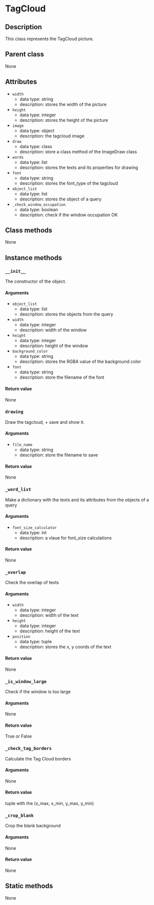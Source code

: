 # TagCloud

## Description
This class represents the TagCloud picture.

## Parent class
None

## Attributes

* ```width```
  * data type: string
  * description: stores the width of the picture
* ```height```
  * data type: integer
  * description: stores the height of the picture
* ```image```
   * data type: object
   * description: the tagcloud image
* ```draw```
   * data type: class
   * description: store a class method of the ImageDraw class
* ```words```
   * data type: list
   * description: stores the texts and its properties for drawing
* ```font```
   * data type: string
   * description: stores the font_type of the tagcloud
* ```object_list```
   * data type: list
   * description: stores the object of a query
* ```_check_window_occupation```
   * data type: boolean
   * description: check if the window occupation OK

## Class methods

None


## Instance methods

### ```__init__```
The constructor of the object.

#### Arguments
* ```object_list```
  * data type: list
  * description: stores the objects from the query
* ```width```
  * data type: integer
  * description: width of the window
* ```height```
   * data type: integer
   * description: height of the window
* ```background_color```
   * data type: string
   * description: stores the RGBA value of the background color
* ```font```
   * data type: string
   * description: store the filename of the font
#### Return value
None

### ```drawing```
Draw the tagcloud, + save and show it.

#### Arguments
* ```file_name```
   * data type: string
   * description: store the filename to save
#### Return value
None

### ```_word_list```
Make a dictionary with the texts and its attributes from the objects of a query

#### Arguments
* ```font_size_calculator```
   * data type: int
   * description: a vlaue for font_size calculations

#### Return value
None

### ```_overlap```
Check the overlap of texts

#### Arguments
* ```width```
  * data type: integer
  * description: width of the text
* ```height```
   * data type: integer
   * description: height of the text
* ```position```
   * data type: tuple
   * description: stores the x, y coords of the text

#### Return value
None

### ```_is_window_large```
Check if the window is too large

#### Arguments
None

#### Return value
True or False

### ```_check_tag_borders```
Calculate the Tag Cloud borders

#### Arguments
None

#### Return value
tuple with the (x_max, x_min, y_max, y_min)

### ```_crop_blank```
Crop the blank background

#### Arguments
None

#### Return value
None

## Static methods

None
